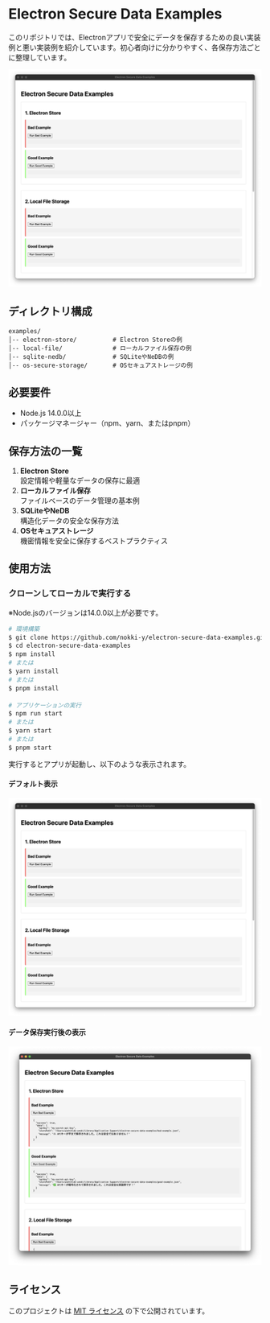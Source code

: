 # Electron Secure Data Examples

このリポジトリでは、Electronアプリで安全にデータを保存するための良い実装例と悪い実装例を紹介しています。初心者向けに分かりやすく、各保存方法ごとに整理しています。

![アプリケーションのスクリーンショット](docs/images/app-screenshot-default.png)


## ディレクトリ構成

```
examples/
│-- electron-store/          # Electron Storeの例
│-- local-file/              # ローカルファイル保存の例
│-- sqlite-nedb/             # SQLiteやNeDBの例
│-- os-secure-storage/       # OSセキュアストレージの例
```


## 必要要件

- Node.js 14.0.0以上
- パッケージマネージャー（npm、yarn、またはpnpm）


## 保存方法の一覧

1. **Electron Store**  
   設定情報や軽量なデータの保存に最適
2. **ローカルファイル保存**  
   ファイルベースのデータ管理の基本例
3. **SQLiteやNeDB**  
   構造化データの安全な保存方法
4. **OSセキュアストレージ**  
   機密情報を安全に保存するベストプラクティス


## 使用方法

### クローンしてローカルで実行する

※Node.jsのバージョンは14.0.0以上が必要です。

```bash
# 環境構築
$ git clone https://github.com/nokki-y/electron-secure-data-examples.git
$ cd electron-secure-data-examples
$ npm install
# または
$ yarn install
# または
$ pnpm install

# アプリケーションの実行
$ npm run start
# または
$ yarn start
# または
$ pnpm start
```

実行するとアプリが起動し、以下のような表示されます。

#### デフォルト表示

![アプリケーションのデフォルト表示](./docs/images/app-screenshot-default.png)

#### データ保存実行後の表示

![アプリケーションのデータ保存実行後の表示](./docs/images/app-screenshot-run.png)


## ライセンス

このプロジェクトは [MIT ライセンス](LICENSE) の下で公開されています。
